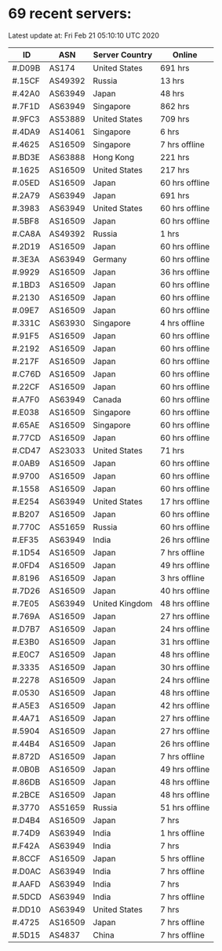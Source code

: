# 69 recent servers:

Latest update at: Fri Feb 21 05:10:10 UTC 2020

| ID | ASN | Server Country | Online |
| -- | --- | -------------- | ------ |
| #.D09B | AS174 | United States | 691 hrs |
| #.15CF | AS49392 | Russia | 13 hrs |
| #.42A0 | AS63949 | Japan | 48 hrs |
| #.7F1D | AS63949 | Singapore | 862 hrs |
| #.9FC3 | AS53889 | United States | 709 hrs |
| #.4DA9 | AS14061 | Singapore | 6 hrs |
| #.4625 | AS16509 | Singapore | 7 hrs offline |
| #.BD3E | AS63888 | Hong Kong | 221 hrs |
| #.1625 | AS16509 | United States | 217 hrs |
| #.05ED | AS16509 | Japan | 60 hrs offline |
| #.2A79 | AS63949 | Japan | 691 hrs |
| #.3983 | AS63949 | United States | 60 hrs offline |
| #.5BF8 | AS16509 | Japan | 60 hrs offline |
| #.CA8A | AS49392 | Russia | 1 hrs |
| #.2D19 | AS16509 | Japan | 60 hrs offline |
| #.3E3A | AS63949 | Germany | 60 hrs offline |
| #.9929 | AS16509 | Japan | 36 hrs offline |
| #.1BD3 | AS16509 | Japan | 60 hrs offline |
| #.2130 | AS16509 | Japan | 60 hrs offline |
| #.09E7 | AS16509 | Japan | 60 hrs offline |
| #.331C | AS63930 | Singapore | 4 hrs offline |
| #.91F5 | AS16509 | Japan | 60 hrs offline |
| #.2192 | AS16509 | Japan | 60 hrs offline |
| #.217F | AS16509 | Japan | 60 hrs offline |
| #.C76D | AS16509 | Japan | 60 hrs offline |
| #.22CF | AS16509 | Japan | 60 hrs offline |
| #.A7F0 | AS63949 | Canada | 60 hrs offline |
| #.E038 | AS16509 | Singapore | 60 hrs offline |
| #.65AE | AS16509 | Singapore | 60 hrs offline |
| #.77CD | AS16509 | Japan | 60 hrs offline |
| #.CD47 | AS23033 | United States | 71 hrs |
| #.0AB9 | AS16509 | Japan | 60 hrs offline |
| #.9700 | AS16509 | Japan | 60 hrs offline |
| #.1558 | AS16509 | Japan | 60 hrs offline |
| #.E254 | AS63949 | United States | 17 hrs offline |
| #.B207 | AS16509 | Japan | 60 hrs offline |
| #.770C | AS51659 | Russia | 60 hrs offline |
| #.EF35 | AS63949 | India | 26 hrs offline |
| #.1D54 | AS16509 | Japan | 7 hrs offline |
| #.0FD4 | AS16509 | Japan | 49 hrs offline |
| #.8196 | AS16509 | Japan | 3 hrs offline |
| #.7D26 | AS16509 | Japan | 40 hrs offline |
| #.7E05 | AS63949 | United Kingdom | 48 hrs offline |
| #.769A | AS16509 | Japan | 27 hrs offline |
| #.D7B7 | AS16509 | Japan | 24 hrs offline |
| #.E3B0 | AS16509 | Japan | 31 hrs offline |
| #.E0C7 | AS16509 | Japan | 48 hrs offline |
| #.3335 | AS16509 | Japan | 30 hrs offline |
| #.2278 | AS16509 | Japan | 24 hrs offline |
| #.0530 | AS16509 | Japan | 48 hrs offline |
| #.A5E3 | AS16509 | Japan | 42 hrs offline |
| #.4A71 | AS16509 | Japan | 27 hrs offline |
| #.5904 | AS16509 | Japan | 27 hrs offline |
| #.44B4 | AS16509 | Japan | 26 hrs offline |
| #.872D | AS16509 | Japan | 7 hrs offline |
| #.0B0B | AS16509 | Japan | 49 hrs offline |
| #.86DB | AS16509 | Japan | 48 hrs offline |
| #.2BCE | AS16509 | Japan | 48 hrs offline |
| #.3770 | AS51659 | Russia | 51 hrs offline |
| #.D4B4 | AS16509 | Japan | 7 hrs |
| #.74D9 | AS63949 | India | 1 hrs offline |
| #.F42A | AS63949 | India | 7 hrs |
| #.8CCF | AS16509 | Japan | 5 hrs offline |
| #.D0AC | AS63949 | India | 7 hrs offline |
| #.AAFD | AS63949 | India | 7 hrs |
| #.5DCD | AS63949 | India | 7 hrs offline |
| #.DD10 | AS63949 | United States | 7 hrs |
| #.4725 | AS16509 | Japan | 7 hrs offline |
| #.5D15 | AS4837 | China | 7 hrs offline |

